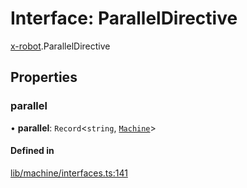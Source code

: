# Interface: ParallelDirective

[x-robot](../modules/x_robot.md).ParallelDirective

## Properties

### parallel

• **parallel**: `Record`<`string`, [`Machine`](x_robot.Machine.md)\>

#### Defined in

[lib/machine/interfaces.ts:141](https://github.com/Masquerade-Circus/x-robot/blob/a0ed060/lib/machine/interfaces.ts#L141)
